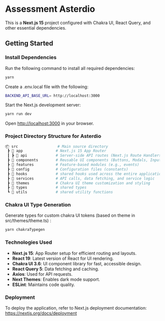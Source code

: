 # Assessment Asterdio

This is a **Next.js 15** project configured with Chakra UI, React Query, and other essential dependencies.

## Getting Started

### Install Dependencies

Run the following command to install all required dependencies:

```bash
yarn
```

Create a .env.local file with the following:

```bash
BACKEND_API_BASE_URL= http://localhost:3000
```

Start the Next.js development server:

```bash
yarn run dev
```

Open <http://localhost:3000> in your browser.

### Project Directory Structure for Asterdio

```sh
📦 src                  # Main source directory
 ┣ 📂 app               # Next.js 15 App Router
 ┃ ┣ 📂 api             # Server-side API routes (Next.js Route Handlers)
 ┣ 📂 components        # Reusable UI components (Buttons, Modals, Inputs, etc.)
 ┣ 📂 features          # Feature-based modules (e.g., events)
 ┣ 📂 config            # Configuration files (constants)
 ┣ 📂 hooks             # shared hooks used across the entire application
 ┣ 📂 services          # API calls, data fetching, and service logic
 ┣ 📂 themes            # Chakra UI theme customization and styling
 ┣ 📂 types             # shared types
 ┗ 📂 utils             # shared utility functions
```

### Chakra UI Type Generation

Generate types for custom chakra UI tokens (based on theme in src/themes/theme.ts)
:

```bash
yarn chakraTypegen
```

### Technologies Used

- **Next.js 15**: App Router setup for efficient routing and layouts.
- **React 19**: Latest version of React for UI rendering.
- **Chakra UI 3.6**: UI component library for fast, accessible design.
- **React Query 5**: Data fetching and caching.
- **Axios**: Used for API requests.
- **Next Themes**: Enables dark mode support.
- **ESLint**: Maintains code quality.

### Deployment

To deploy the application, refer to Next.js deployment documentation:
<https://nextjs.org/docs/deployment>
